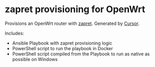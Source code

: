 # zapret provisioning for OpenWrt

Provisions an OpenWrt router with [zapret](https://github.com/bol-van/zapret). Generated by [Cursor](https://cursor.sh).

Includes:

- Ansible Playbook with zapret provisioning logic
- PowerShell script to run the playbook in Docker
- PowerShell script compiled from the Playbook to run as native as possible on Windows
